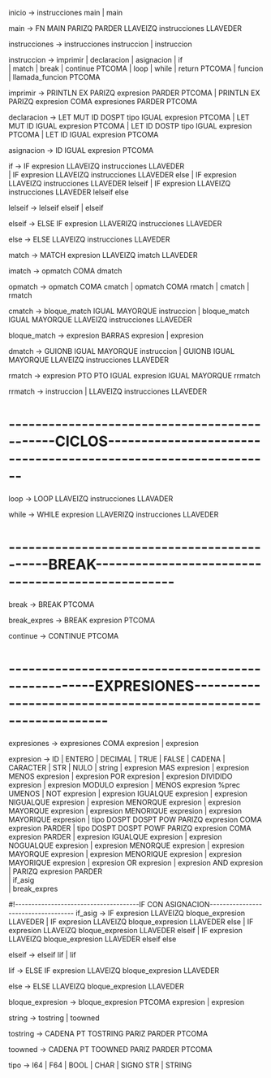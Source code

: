 inicio -> instrucciones main
        | main

main -> FN MAIN PARIZQ PARDER LLAVEIZQ instrucciones LLAVEDER

instrucciones -> instrucciones instruccion
                | instruccion

instruccion -> imprimir 
                | declaracion
                | asignacion
                | if       
                | match
                | break
                | continue PTCOMA
                | loop 
                | while
                | return PTCOMA
                | funcion
                | llamada_funcion PTCOMA
                
imprimir -> PRINTLN EX PARIZQ expresion PARDER PTCOMA
        | PRINTLN EX PARIZQ expresion COMA expresiones PARDER PTCOMA

declaracion -> LET MUT ID DOSPT tipo IGUAL expresion PTCOMA
                | LET MUT ID IGUAL expresion PTCOMA
                | LET ID DOSTP tipo IGUAL expresion PTCOMA
                | LET ID IGUAL expresion PTCOMA

asignacion -> ID IGUAL expresion PTCOMA

if -> IF expresion LLAVEIZQ instrucciones LLAVEDER      
      | IF expresion LLAVEIZQ instrucciones LLAVEDER else
      | IF expresion LLAVEIZQ instrucciones LLAVEDER lelseif 
      | IF expresion LLAVEIZQ instrucciones LLAVEDER lelseif else 

lelseif -> lelseif elseif 
        | elseif

elseif -> ELSE IF expresion LLAVERIZQ instrucciones LLAVEDER

else -> ELSE LLAVEIZQ instrucciones LLAVEDER
        

match -> MATCH expresion LLAVEIZQ imatch LLAVEDER

imatch -> opmatch COMA dmatch

opmatch -> opmatch COMA cmatch
        | opmatch COMA rmatch
        | cmatch
        | rmatch

cmatch -> bloque_match IGUAL MAYORQUE instruccion
        | bloque_match IGUAL MAYORQUE LLAVEIZQ instrucciones LLAVEDER

bloque_match -> expresion BARRAS expresion
                | expresion

dmatch -> GUIONB IGUAL MAYORQUE instruccion 
        | GUIONB IGUAL MAYORQUE  LLAVEIZQ instrucciones LLAVEDER

rmatch -> expresion PTO PTO IGUAL expresion IGUAL MAYORQUE rrmatch

rrmatch -> instruccion 
        | LLAVEIZQ instrucciones LLAVEDER
        

# ---------------------------------------------CICLOS---------------------------------------------------------------
loop -> LOOP LLAVEIZQ instrucciones LLAVADER

while -> WHILE expresion LLAVERIZQ instrucciones LLAVEDER


# --------------------------------------------BREAK--------------------------------------------------
break -> BREAK PTCOMA 

break_expres -> BREAK expresion PTCOMA

continue -> CONTINUE PTCOMA

# ---------------------------------------------------EXPRESIONES---------------------------------------------------------------

expresiones -> expresiones COMA expresion
        | expresion

expresion -> ID
        | ENTERO
        | DECIMAL
        | TRUE
        | FALSE
        | CADENA
        | CARACTER
        | STR
        | NULO
        | string
        | expresion MAS expresion
        | expresion MENOS expresion
        | expresion POR expresion
        | expresion DIVIDIDO expresion
        | expresion MODULO expresion
        | MENOS expresion %prec UMENOS 
        | NOT expresion
        | expresion IGUALQUE expresion
        | expresion NIGUALQUE expresion
        | expresion MENORQUE expresion
        | expresion MAYORQUE expresion
        | expresion MENORIQUE expresion
        | expresion MAYORIQUE expresion
        | tipo DOSPT DOSPT POW PARIZQ expresion COMA expresion PARDER
        | tipo DOSPT DOSPT POWF PARIZQ expresion COMA expresion PARDER
        | expresion IGUALQUE expresion
        | expresion NOGUALQUE expresion
        | expresion MENORQUE expresion
        | expresion MAYORQUE expresion
        | expresion MENORIQUE expresion
        | expresion MAYORIQUE expresion
        | expresion OR expresion
        | expresion AND expresion
        | PARIZQ expresion PARDER      
        | if_asig  
        | break_expres

#!--------------------------------------IF CON ASIGNACION------------------------------------
if_asig -> IF expresion LLAVEIZQ bloque_expresion LLAVEDER
        | IF expresion LLAVEIZQ bloque_expresion LLAVEDER else
        | IF expresion LLAVEIZQ bloque_expresion LLAVEDER elseif
        | IF expresion LLAVEIZQ bloque_expresion LLAVEDER elseif else

elseif -> elseif lif
        | lif

lif -> ELSE IF expresion LLAVEIZQ bloque_expresion LLAVEDER


else -> ELSE LLAVEIZQ bloque_expresion LLAVEDER

bloque_expresion -> bloque_expresion PTCOMA expresion
             | expresion



string -> tostring
        | toowned

tostring -> CADENA PT TOSTRING PARIZ PARDER PTCOMA

toowned -> CADENA PT TOOWNED PARIZ PARDER PTCOMA

tipo -> I64
        | F64
        | BOOL
        | CHAR
        | SIGNO STR
        | STRING




